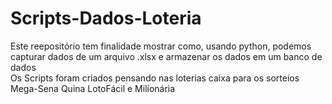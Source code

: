 # Scripts-Dados-Loteria
 Este reepositório tem finalidade mostrar como, usando python, podemos capturar dados de um arquivo .xlsx e armazenar os dados em um banco de dados  
Os Scripts foram criados pensando nas loterias caixa para os sorteios Mega-Sena Quina LotoFácil e Milionária